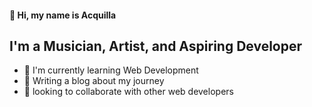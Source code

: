 #### 👋 Hi, my name is Acquilla

## I'm a Musician, Artist, and Aspiring Developer
- 🔨 I'm currently learning Web Development
- 📝 Writing a blog about my journey
- 🤝 looking to collaborate with other web developers
